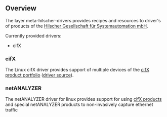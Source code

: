## Overview

The layer meta-hilscher-drivers provides recipes and resources to driver's of products of the [Hilscher Gesellschaft für Systemautomation mbH](https://www.hilscher.com/).

Currently provided drivers:
 - cifX

### cifX

The Linux cifX driver provides support of multiple devices of the [cifX product portfolio](https://www.hilscher.com/products/pc-cards-for-industrial-ethernet-fieldbus) ([driver source](https://github.com/HilscherAutomation/nxdrvlinux)).

### netANALYZER

The netANALYZER driver for linux provides support for using [cifX products](https://www.hilscher.com/products/pc-cards-for-industrial-ethernet-fieldbus) and special netANALYZER products to non-invasively capture ethernet traffic
